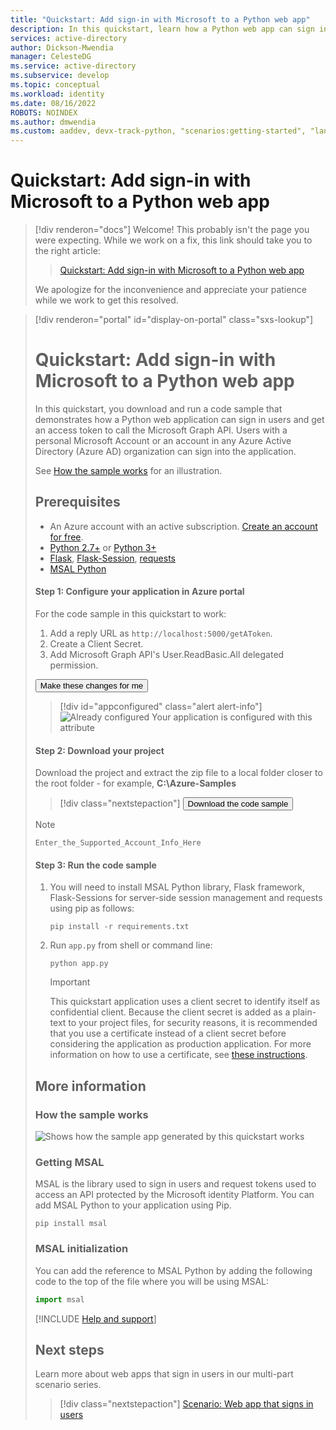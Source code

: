 ```yaml
---
title: "Quickstart: Add sign-in with Microsoft to a Python web app"
description: In this quickstart, learn how a Python web app can sign in users, get an access token from the Microsoft identity platform, and call the Microsoft Graph API.
services: active-directory
author: Dickson-Mwendia
manager: CelesteDG
ms.service: active-directory
ms.subservice: develop
ms.topic: conceptual
ms.workload: identity
ms.date: 08/16/2022
ROBOTS: NOINDEX
ms.author: dmwendia
ms.custom: aaddev, devx-track-python, "scenarios:getting-started", "languages:Python", mode-api
---
```

# Quickstart: Add sign-in with Microsoft to a Python web app

> [!div renderon="docs"]
> Welcome! This probably isn't the page you were expecting. While we work on a fix, this link should take you to the right article:
>
> > [Quickstart: Add sign-in with Microsoft to a Python web app](quickstart-web-app-python-sign-in.md)
> 
> We apologize for the inconvenience and appreciate your patience while we work to get this resolved.

> [!div renderon="portal" id="display-on-portal" class="sxs-lookup"]
> # Quickstart: Add sign-in with Microsoft to a Python web app
>
> In this quickstart, you download and run a code sample that demonstrates how a Python web application can sign in users and get an access token to call the Microsoft Graph API. Users with a personal Microsoft Account or an account in any Azure Active Directory (Azure AD) organization can sign into the application.
> 
> See [How the sample works](#how-the-sample-works) for an illustration.
> 
> ## Prerequisites
> 
> - An Azure account with an active subscription. [Create an account for free](https://azure.microsoft.com/free/?WT.mc_id=A261C142F).
> - [Python 2.7+](https://www.python.org/downloads/release/python-2713) or [Python 3+](https://www.python.org/downloads/release/python-364/)
> - [Flask](http://flask.pocoo.org/), [Flask-Session](https://pypi.org/project/Flask-Session/), [requests](https://github.com/psf/requests/graphs/contributors)
> - [MSAL Python](https://github.com/AzureAD/microsoft-authentication-library-for-python)
> 
> #### Step 1: Configure your application in Azure portal
> 
> For the code sample in this quickstart to work:
> 
> 1. Add a reply URL as `http://localhost:5000/getAToken`.
> 1. Create a Client Secret.
> 1. Add Microsoft Graph API's User.ReadBasic.All delegated permission.
> 
> <button id="makechanges" class="nextstepaction configure-app-button"> Make these changes for me </button>
> 
> > [!div id="appconfigured" class="alert alert-info"]
> > ![Already configured](./media/quickstart-v2-aspnet-webapp/green-check.png) Your application is configured with this attribute
> 
> #### Step 2: Download your project
> 
> Download the project and extract the zip file to a local folder closer to the root folder - for example, **C:\Azure-Samples**
>
> > [!div class="nextstepaction"]
> > <button id="downloadsample" class="download-sample-button">Download the code sample</button>
> 
> > [!NOTE]
> > `Enter_the_Supported_Account_Info_Here`
> 
> #### Step 3: Run the code sample
> 
> 1. You will need to install MSAL Python library, Flask framework, Flask-Sessions for server-side session management and requests using pip as follows:
> 
>     ```shell
>     pip install -r requirements.txt
>     ```
> 
> 2. Run `app.py` from shell or command line:
> 
>     ```shell
>     python app.py
>     ```
> 
>    > [!IMPORTANT]
>    > This quickstart application uses a client secret to identify itself as confidential client. Because the client secret is added as a plain-text to your project files, for security reasons, it is recommended that you use a certificate instead of a client secret before considering the application as production application. For more information on how to use a certificate, see [these instructions](./certificate-credentials.md).
> 
> ## More information
> 
> ### How the sample works
> ![Shows how the sample app generated by this quickstart works](media/quickstart-v2-python-webapp/python-quickstart.svg)
> 
> ### Getting MSAL
> MSAL is the library used to sign in users and request tokens used to access an API protected by the Microsoft identity Platform.
> You can add MSAL Python to your application using Pip.
> 
> ```Shell
> pip install msal
> ```
> 
> ### MSAL initialization
> You can add the reference to MSAL Python by adding the following code to the top of the file where you will be using MSAL:
> 
> ```Python
> import msal
> ```
> 
> [!INCLUDE [Help and support](./includes/error-handling-and-tips/help-support-include.md)]
> 
> ## Next steps
> 
> Learn more about web apps that sign in users in our multi-part scenario series.
> 
> > [!div class="nextstepaction"]
> > [Scenario: Web app that signs in users](scenario-web-app-sign-user-overview.md)
